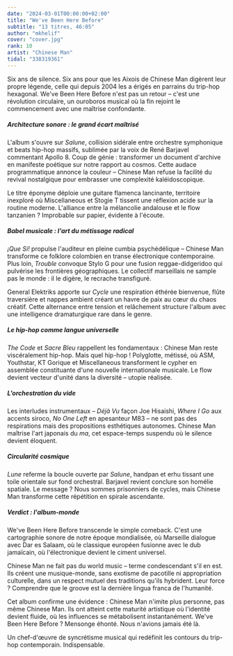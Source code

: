 ```yaml
---
date: "2024-03-01T00:00:00+02:00"
title: "We've Been Here Before"
subtitle: "13 titres, 46:05"
author: "mkhelif"
cover: "cover.jpg"
rank: 10
artist: "Chinese Man"
tidal: "338319361"
---
```


Six ans de silence. Six ans pour que les Aixois de Chinese Man digèrent leur propre légende, celle qui depuis 2004 les a
érigés en parrains du trip-hop hexagonal. We've Been Here Before n'est pas un retour – c'est une révolution circulaire,
un ouroboros musical où la fin rejoint le commencement avec une maîtrise confondante.


##### Architecture sonore : le grand écart maîtrisé

L'album s'ouvre sur *Salune*, collision sidérale entre orchestre symphonique et beats hip-hop massifs, sublimée par la
voix de René Barjavel commentant Apollo 8. Coup de génie : transformer un document d'archive en manifeste poétique sur
notre rapport au cosmos. Cette audace programmatique annonce la couleur – Chinese Man refuse la facilité du revival
nostalgique pour embrasser une complexité kaléidoscopique.

Le titre éponyme déploie une guitare flamenca lancinante, territoire inexploré où Miscellaneous et Stogie T tissent une
réflexion acide sur la routine moderne. L'alliance entre la mélancolie andalouse et le flow tanzanien ? Improbable sur
papier, évidente à l'écoute.


##### Babel musicale : l'art du métissage radical

*¡Que Sí!* propulse l'auditeur en pleine cumbia psychédélique – Chinese Man transforme ce folklore colombien en transe
électronique contemporaine. Plus loin, *Trouble* convoque Stylo G pour une fusion reggae-didgeridoo qui pulvérise les
frontières géographiques. Le collectif marseillais ne sample pas le monde : il le digère, le recrache transfiguré.

General Elektriks apporte sur *Cycle* une respiration éthérée bienvenue, flûte traversière et nappes ambient créant un
havre de paix au cœur du chaos créatif. Cette alternance entre tension et relâchement structure l'album avec une
intelligence dramaturgique rare dans le genre.

##### Le hip-hop comme langue universelle

*The Code* et *Sacre Bleu* rappellent les fondamentaux : Chinese Man reste viscéralement hip-hop. Mais quel hip-hop !
Polyglotte, métissé, où ASM, Youthstar, KT Gorique et Miscellaneous transforment le cypher en assemblée constituante
d'une nouvelle internationale musicale. Le flow devient vecteur d'unité dans la diversité – utopie réalisée.

##### L'orchestration du vide

Les interludes instrumentaux – *Déjà Vu* façon Joe Hisaishi, *Where I Go* aux accents siroco, *No One Left* en
apesanteur M83 – ne sont pas des respirations mais des propositions esthétiques autonomes. Chinese Man maîtrise l'art
japonais du *ma*, cet espace-temps suspendu où le silence devient éloquent.

##### Circularité cosmique

*Lune* referme la boucle ouverte par *Salune*, handpan et erhu tissant une toile orientale sur fond orchestral. Barjavel
revient conclure son homélie spatiale. Le message ? Nous sommes prisonniers de cycles, mais Chinese Man transforme cette
répétition en spirale ascendante.

##### Verdict : l'album-monde

We've Been Here Before transcende le simple comeback. C'est une cartographie sonore de notre époque mondialisée, où
Marseille dialogue avec Dar es Salaam, où le classique européen fusionne avec le dub jamaïcain, où l'électronique
devient le ciment universel.

Chinese Man ne fait pas du world music – terme condescendant s'il en est. Ils créent une musique-monde, sans exotisme de
pacotille ni appropriation culturelle, dans un respect mutuel des traditions qu'ils hybrident. Leur force ? Comprendre
que le groove est la dernière lingua franca de l'humanité.

Cet album confirme une évidence : Chinese Man n'imite plus personne, pas même Chinese Man. Ils ont atteint cette
maturité artistique où l'identité devient fluide, où les influences se métabolisent instantanément. We've Been Here
Before ? Mensonge éhonté. Nous n'avions jamais été là.

Un chef-d'œuvre de syncrétisme musical qui redéfinit les contours du trip-hop contemporain. Indispensable.
